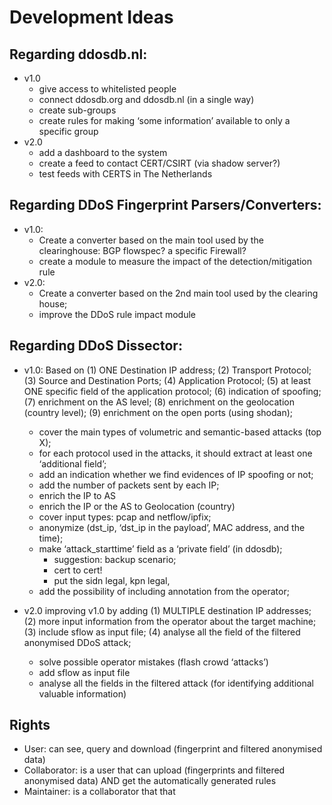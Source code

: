# Development Ideas

## Regarding ddosdb.nl:
- v1.0
	- give access to whitelisted people
	- connect ddosdb.org and ddosdb.nl (in a single way)
	- create sub-groups
	- create rules for making ‘some information’ available to only a specific group
- v2.0
	- add a dashboard to the system
	- create a feed to contact CERT/CSIRT (via shadow server?)
	- test feeds with CERTS in The Netherlands

## Regarding DDoS Fingerprint Parsers/Converters:
- v1.0:
	- Create a converter based on the main tool used by the clearinghouse: BGP flowspec? a specific Firewall?
	- create a module to measure the impact of the detection/mitigation rule
- v2.0:
	- Create a converter based on the 2nd main tool used by the clearing house;
	- improve the DDoS rule impact module

## Regarding DDoS Dissector:
- v1.0: Based on (1) ONE Destination IP address; (2) Transport Protocol; (3) Source and Destination Ports; (4) Application Protocol; (5) at least ONE specific field of the application protocol; (6) indication of spoofing; (7) enrichment on the AS level; (8) enrichment on the geolocation (country level); (9) enrichment on the open ports (using shodan); 
	- cover the main types of volumetric and semantic-based attacks (top X);
	- for each protocol used in the attacks, it should extract at least one ‘additional field’;
	- add an indication whether we find evidences of IP spoofing or not;
	- add the number of packets sent by each IP;
	- enrich the IP to AS 
	- enrich the IP or the AS to Geolocation (country)
	- cover input types: pcap and netflow/ipfix;
	- anonymize (dst_ip,  ‘dst_ip in the payload’, MAC address, and the time);
	- make ‘attack_starttime’ field as a ‘private field’ (in ddosdb);
		- suggestion: backup scenario;
		- cert to cert!
		- put the sidn legal, kpn legal,   
	- add the possibility of including annotation from the operator;

- v2.0 improving v1.0 by adding (1) MULTIPLE destination IP addresses; (2) more input information from the operator  about the target machine; (3) include sflow as input file; (4) analyse all the field of the filtered anonymised DDoS attack; 
	- solve possible operator mistakes (flash crowd ‘attacks’)
	- add sflow as input file
	- analyse all the fields in the filtered attack (for identifying additional valuable information) 

## Rights
- User: can see, query and download (fingerprint and filtered anonymised data)
- Collaborator: is a user that can upload (fingerprints and filtered anonymised data) AND get the automatically generated rules
- Maintainer: is a collaborator that that

